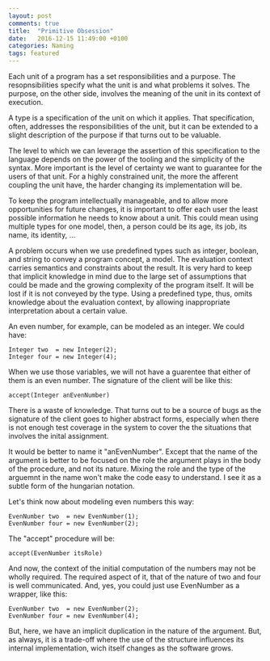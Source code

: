 ```yaml
---
layout: post
comments: true
title:  "Primitive Obsession"
date:   2016-12-15 11:49:00 +0100
categories: Naming
tags: featured
---
```


Each unit of a program has a set responsibilities and a purpose.
The resopnsibilities specify what the unit is and what problems
it solves.
The purpose, on the other side, involves the meaning of the unit
in its context of execution.

A type is a specification of the unit on which it applies.
That specification, often, addresses the responsibilities of the unit,
but it can be extended to a slight description of the purpose if that turns
out to be valuable.

The level to which we can leverage the assertion of this specification to the language
depends on the power of the tooling and the simplicity of the syntax.
More important is the level of certainty we want to guarantee for the users of that unit.
For a highly constrained unit, the more the afferent coupling the unit have,
the harder changing its implementation will be.

To keep the program intellectually manageable,
and to allow more opportunities for future changes,
it is important to offer each user the least possible information he needs 
to know about a unit.
This could mean using multiple types for one model,
then, a person could be its age, its job, its name, its identity, ...

A problem occurs when we use predefined types such as integer, boolean, and string
to convey a program concept, a model.
The evaluation context carries semantics and constraints about the result.
It is very hard to keep that implicit knowledge in mind
due to the large set of assumptions that could be made
and the growing complexity of the program itself.
It will be lost if it is not conveyed by the type.
Using a predefined type, thus, omits knowledge about the evaluation context,
by allowing inappropriate interpretation about a certain value.

An even number, for example, can be modeled as an integer. We could have:

```
Integer two  = new Integer(2);
Integer four = new Integer(4);
```

When we use those variables, we will not have a guarentee
that either of them is an even number.
The signature of the client will be like this:

```
accept(Integer anEvenNumber)
```

There is a waste of knowledge.
That turns out to be a source of bugs as the signature of the client
goes to higher abstract forms, especially when there is not enough test
coverage in the system to cover the the situations that involves the inital assignment.

It would be better to name it "anEvenNumber".
Except  that the name of the argument is better to be focused on the role the argument
plays in the body of the procedure, and not its nature.
Mixing the role and the type of the arguemnt in the name won't
make the code easy to understand.
I see it as a subtle form of the hungarian notation.

Let's think now about modeling even numbers this way:

```
EvenNumber two  = new EvenNumber(1);
EvenNumber four = new EvenNumber(2);
```

The "accept" procedure will be:

```
accept(EvenNumber itsRole)
```

And now, the context of the initial computation of the numbers may not be wholly required.
The required aspect of it, that of the nature of two and four is well communicated.
And, yes, you could just use EvenNumber as a wrapper, like this:

```
EvenNumber two  = new EvenNumber(2);
EvenNumber four = new EvenNumber(4);
```

But, here, we have an implicit duplication in the nature of the argument.
But, as always, it is a trade-off where the use of the structure influences its internal
implementation, wich itself changes as the software grows.
